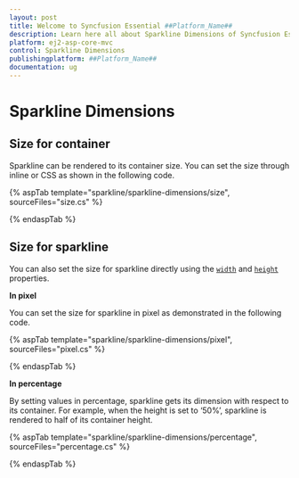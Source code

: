 ```yaml
---
layout: post
title: Welcome to Syncfusion Essential ##Platform_Name##
description: Learn here all about Sparkline Dimensions of Syncfusion Essential ##Platform_Name## widgets based on HTML5 and jQuery.
platform: ej2-asp-core-mvc
control: Sparkline Dimensions
publishingplatform: ##Platform_Name##
documentation: ug
---
```



# Sparkline Dimensions

## Size for container

Sparkline can be rendered to its container size. You can set the size through inline or CSS as shown in the following code.

{% aspTab template="sparkline/sparkline-dimensions/size", sourceFiles="size.cs" %}

{% endaspTab %}

<!-- markdownlint-disable MD036 -->

## Size for sparkline

<!-- markdownlint-disable MD036 -->

You can also set the size for sparkline directly using the [`width`](https://help.syncfusion.com/cr/aspnetcore-js2/Syncfusion.EJ2~Syncfusion.EJ2.Charts.Sparkline~Width.html) and [`height`](https://help.syncfusion.com/cr/aspnetcore-js2/Syncfusion.EJ2~Syncfusion.EJ2.Charts.Sparkline~Height.html) properties.

**In pixel**

You can set the size for sparkline in pixel as demonstrated in the following code.

{% aspTab template="sparkline/sparkline-dimensions/pixel", sourceFiles="pixel.cs" %}

{% endaspTab %}

**In percentage**

By setting values in percentage, sparkline gets its dimension with respect to its container. For example, when the height is set to ‘50%’, sparkline is rendered to half of its container height.

{% aspTab template="sparkline/sparkline-dimensions/percentage", sourceFiles="percentage.cs" %}

{% endaspTab %}